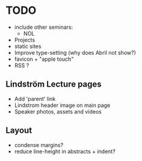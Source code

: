 # TODO

* include other seminars:
  * NOL
* Projects
* static sites
* Improve type-setting (why does Abril not show?)
* favicon + "apple touch"
* RSS ?

## Lindström Lecture pages

* Add 'parent' link
* Lindstrom header image on main page
* Speaker photos, assets and videos

## Layout

* condense margins?
* reduce line-height in abstracts + indent?
